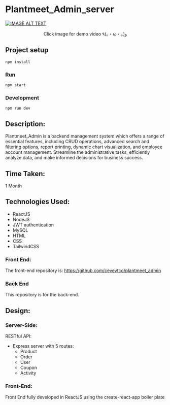 # Plantmeet_Admin_server

[![IMAGE ALT TEXT](https://i.imgur.com/BgufrSb.jpg)](https://www.youtube.com/watch?v=xWPXREDrK5M" "Plantmeet_Admin")

<p align="center">Click image for demo video ٩(｡・ω・｡)و</p>

## Project setup
```
npm install
```

### Run
```
npm start
```

### Development
```
npm run dev
```

## Description:

Plantmeet_Admin is a backend management system which offers a range of essential features, including CRUD operations, advanced search and filtering options, report printing, dynamic chart visualization, and employee account management. Streamline the administrative tasks, efficiently analyze data, and make informed decisions for business success.

## Time Taken:

1 Month

## Technologies Used:

- ReactJS
- NodeJS
- JWT authentication
- MySQL
- HTML
- CSS
- TailwindCSS

### Front End:

The front-end repository is: https://github.com/cevevtco/plantmeet_admin

### Back End

This repository is for the back-end.



## Design:


### Server-Side:
RESTful API: 
- Express server with 5 routes:
  - Product
  - Order
  - User
  - Coupon
  - Activity


### Front-End:

Front End fully developed in ReactJS using the create-react-app boiler plate





